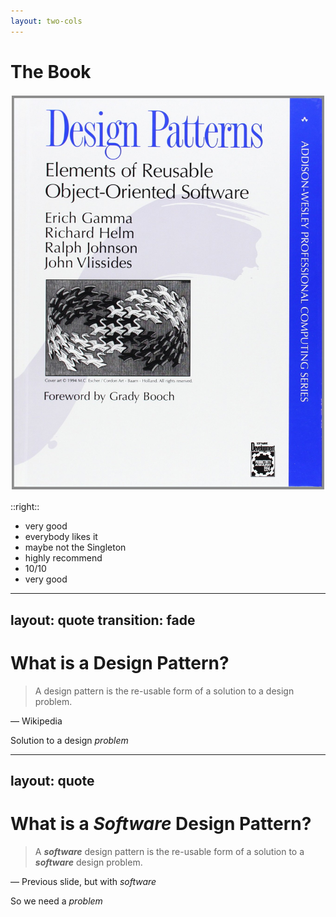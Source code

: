```yaml
---
layout: two-cols
---
```


# The Book

<img
  class="absolute bottom-2 left-0 w-80"
  src="/img/gamma-1994.jpg"
/>

::right::

<v-clicks>

- very good
- everybody likes it
- maybe not the Singleton
- highly recommend
- 10/10
- very good

</v-clicks>

---
layout: quote
transition: fade
---

# What is a Design Pattern?

> A design pattern is the re-usable form of a solution to a design problem.

— Wikipedia

<v-click>

Solution to a design _problem_

</v-click>

---
layout: quote
---

# What is a _Software_ Design Pattern?

> A **_software_** design pattern is the
> re-usable form of a solution to a **_software_** design problem.

— Previous slide, but with _software_

<v-click>

So we need a _problem_

</v-click>

<!--
Let's see an artist's visualization
of what happens if you don't.
-->

